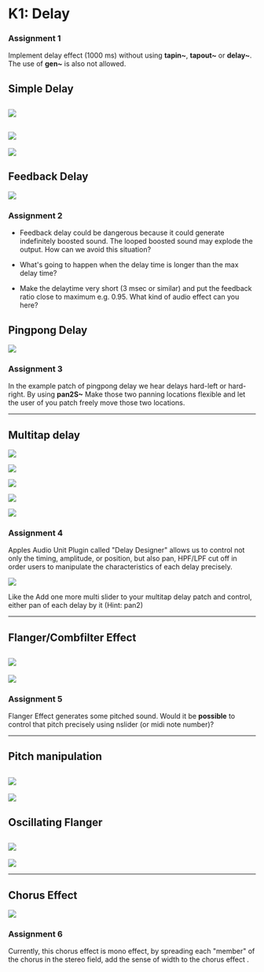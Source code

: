# K1: Delay

### Assignment 1

Implement delay effect (1000 ms) without using **tapin~**, **tapout~** or **delay~**. The use of **gen~** is also not allowed.

## Simple Delay

![](K1/5-1.png)
---
![](K1/5-2.png)
---
![](K1/5-3.png)

## Feedback Delay

![](K1/5-4.png)

### Assignment 2

- Feedback delay could be dangerous because it could generate indefinitely boosted sound. The looped boosted sound may explode the output. How can we avoid this situation?

- What's going to happen when the delay time is longer than the max delay time?

- Make the delaytime very short (3 msec or similar) and put the feedback ratio close to maximum e.g. 0.95. What kind of audio effect can you here?

## Pingpong Delay

![](K1/5-5.png)

### Assignment 3
In the example patch of pingpong delay we hear delays hard-left or hard-right. By using **pan2S~** Make those two panning locations flexible and let the user of you patch freely move those two locations.

---

## Multitap delay
![](K1/5-6.png)

![](K1/5-7.png)

![](K1/5-8.png)


![](K1/5-9.png)


![](K1/5-10.png)

### Assignment 4

Apples Audio Unit Plugin called "Delay Designer" allows us to control not only the timing, amplitude, or position, but also pan, HPF/LPF cut off in order users to manipulate the characteristics of each delay precisely.

![](K1/dd.png)

Like the Add one more multi slider to your multitap delay patch and control, either pan of each delay by it (Hint: pan2)

---
## Flanger/Combfilter Effect
![](K1/5-11.png)
---
![](K1/5-12.png)

### Assignment 5

Flanger Effect generates some pitched sound. Would it be **possible** to control that pitch precisely using nslider (or midi note number)?

---
## Pitch manipulation

![](K1/5-13.png)
---
![](K1/5-14.png)

## Oscillating Flanger

![](K1/5-15.png)
---
![](K1/5-16.png)

---
## Chorus Effect
![](K1/5-17.png)

### Assignment 6

Currently, this chorus effect is mono effect, by spreading each "member" of the chorus in the stereo field, add the sense of width to the chorus effect .


